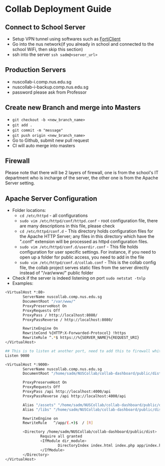 # Collab Deployment Guide 
## Connect to School Server
* Setup VPN tunnel using softwares such as [FortiClient](https://forticlient.com/)
* Go into the nus network(if you already in school and connected to the school WiFi, then skip this section)
* ssh into the server `ssh sadm@<server_url>`

## Production Servers
* nuscollab-i.comp.nus.edu.sg
* nuscollab-i-backup.comp.nus.edu.sg
* password please ask from Professor

## Create new Branch and merge into Masters
* `git checkout -b <new_branch_name>`
* `git add .`
* `git commit -m "message"`
* `git push origin <new_branch_name>`
* Go to Github, submit new pull request
* CI will auto merge into masters

## Firewall
Please note that there will be 2 layers of firewall, one is from the school's IT department who is incharge of the server, the other one is from the Apache Server setting. 

## Apache Server Configuration
* Folder locations:
    * `cd /etc/httpd` - all configurations
    * `sudo vim /etc/httpd/conf/httpd.conf` - root configuration file, there are many descriptions in this file, please check
    * `cd /etc/httpd/conf.d` - This directory holds configuration files for the Apache HTTP Server; any files in this directory which have the ".conf" extension will be processed as httpd configuration files.
    * `sudo vim /etc/httpd/conf.d/userdir.conf` - This file holds configuration for user specific settings. For instance, if you need to open up a folder for public access, you need to add <UserDir your_public_folder_path> in the file
    * `sudo vim /etc/httpd/conf.d/collab.conf` - This is the collab config file, the collab project serves static files from the server directly instead of "/var/www/" public folder
* Check if the server is indeed listening on port `sudo netstat -tnlp`
* Examples: 
```sh
<VirtualHost *:80>
        ServerName nuscollab.comp.nus.edu.sg
        DocumentRoot "/var/www/"
        ProxyPreserveHost On
        ProxyRequests Off
        ProxyPass / http://localhost:8080/
        ProxyPassReverse / http://localhost:8080/

        RewriteEngine On
        RewriteCond %{HTTP:X-Forwarded-Protocol} !https
        RewriteRule ^.*$ https://%{SERVER_NAME}%{REQUEST_URI}
</VirtualHost>

## This is to listen at another port, need to add this to firewall whitelist
Listen 9000

<VirtualHost *:9000>
        ServerName nuscollab.comp.nus.edu.sg
        DocumentRoot "/home/sadm/NUSCollab/collab-dashboard/public/dist/app"

        ProxyPreserveHost On
        ProxyRequests Off
        ProxyPass /api http://localhost:4000/api
        ProxyPassReverse /api http://localhost:4000/api

        Alias "/assets" "/home/sadm/NUSCollab/collab-dashboard/public/dist/assets"
        Alias "/libs" "/home/sadm/NUSCollab/collab-dashboard/public/dist/libs"

        RewriteEngine on
        RewriteRule   ^/app/(.+)$  / [R]

        <Directory /home/sadm/NUSCollab/collab-dashboard/public/dist>
                Require all granted
                <IfModule dir_module>
                        DirectoryIndex index.html index.php app/index.html
                </IfModule>
        </Directory>
</VirtualHost>

